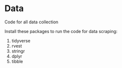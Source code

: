 # Data

Code for all data collection

Install these packages to run the code for data scraping:
1. tidyverse
2. rvest
3. stringr
4. dplyr
5. tibble
